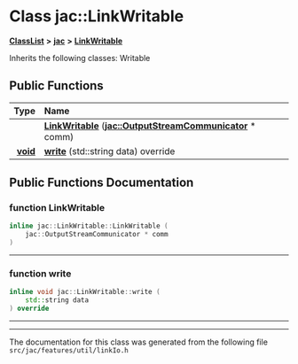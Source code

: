 

# Class jac::LinkWritable



[**ClassList**](annotated.md) **>** [**jac**](namespacejac.md) **>** [**LinkWritable**](classjac_1_1LinkWritable.md)








Inherits the following classes: Writable


































## Public Functions

| Type | Name |
| ---: | :--- |
|   | [**LinkWritable**](#function-linkwritable) ([**jac::OutputStreamCommunicator**](classjac_1_1Device.md) \* comm) <br> |
|  [**void**](classjac_1_1Device.md) | [**write**](#function-write) (std::string data) override<br> |




























## Public Functions Documentation




### function LinkWritable 

```C++
inline jac::LinkWritable::LinkWritable (
    jac::OutputStreamCommunicator * comm
) 
```




<hr>



### function write 

```C++
inline void jac::LinkWritable::write (
    std::string data
) override
```




<hr>

------------------------------
The documentation for this class was generated from the following file `src/jac/features/util/linkIo.h`

